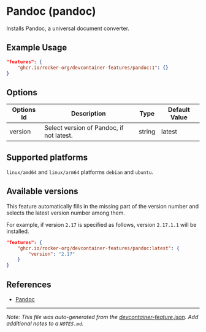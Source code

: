 

# Pandoc (pandoc)

Installs Pandoc, a universal document converter.

## Example Usage

```json
"features": {
    "ghcr.io/rocker-org/devcontainer-features/pandoc:1": {}
}
```

## Options

| Options Id | Description | Type | Default Value |
|-----|-----|-----|-----|
| version | Select version of Pandoc, if not latest. | string | latest |

<!-- markdownlint-disable MD041 -->

## Supported platforms

`linux/amd64` and `linux/arm64` platforms `debian` and `ubuntu`.

## Available versions

This feature automatically fills in the missing part of the version number
and selects the latest version number among them.

For example, if version `2.17` is specified as follows, version `2.17.1.1` will be installed.

```json
"features": {
    "ghcr.io/rocker-org/devcontainer-features/pandoc:latest": {
        "version": "2.17"
    }
}
```

## References

- [Pandoc](https://pandoc.org)


---

_Note: This file was auto-generated from the [devcontainer-feature.json](https://github.com/rocker-org/devcontainer-features/blob/main/src/pandoc/devcontainer-feature.json).  Add additional notes to a `NOTES.md`._
